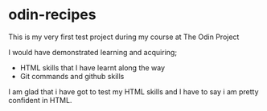 # odin-recipes
This is my very first test project during my course at The Odin Project  

I would have demonstrated learning and acquiring;
- HTML skills that I have learnt along the way
- Git commands and github skills

I am glad that i have got to test my HTML skills and 
I have to say i am pretty confident in HTML.